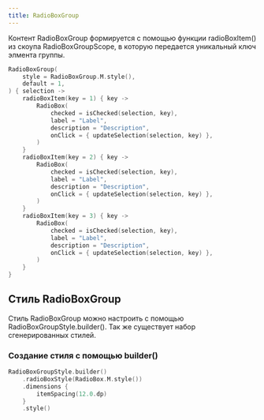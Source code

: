 ```yaml
---
title: RadioBoxGroup
--- 
```


Контент RadioBoxGroup формируется с помощью функции radioBoxItem() из скоупа RadioBoxGroupScope,
в которую передается уникальный ключ элмента группы.

```kotlin
RadioBoxGroup(
    style = RadioBoxGroup.M.style(),
    default = 1,
) { selection ->
    radioBoxItem(key = 1) { key ->
        RadioBox(
            checked = isChecked(selection, key),
            label = "Label",
            description = "Description",
            onClick = { updateSelection(selection, key) },
        )
    }
    radioBoxItem(key = 2) { key ->
        RadioBox(
            checked = isChecked(selection, key),
            label = "Label",
            description = "Description",
            onClick = { updateSelection(selection, key) },
        )
    }
    radioBoxItem(key = 3) { key ->
        RadioBox(
            checked = isChecked(selection, key),
            label = "Label",
            description = "Description",
            onClick = { updateSelection(selection, key) },
        )
    }
}    
```

## Стиль RadioBoxGroup

Стиль RadioBoxGroup можно настроить с помощью RadioBoxGroupStyle.builder(). Так же существует набор сгенерированных стилей.

### Создание стиля с помощью builder()

```kotlin
RadioBoxGroupStyle.builder()
    .radioBoxStyle(RadioBox.M.style())
    .dimensions {
        itemSpacing(12.0.dp)
    }
    .style()
```

